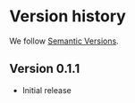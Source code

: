 # Version history

We follow [Semantic Versions](https://semver.org/).


## Version 0.1.1

- Initial release
